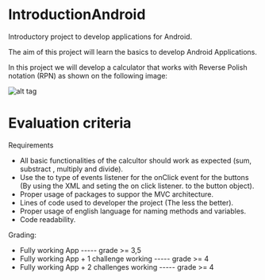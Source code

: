# IntroductionAndroid
Introductory project to develop applications for Android.



The aim of this project will learn the basics to develop Android Applications.

In this project we will develop a calculator that works with Reverse Polish notation (RPN) as shown on the following image:


![alt tag](https://github.com/COSW-ECI/IntroductionAndroid/blob/master/Screen%20Shot%202016-11-01%20at%208.09.16%20PM.png)


# Evaluation criteria

Requirements

* All basic functionalities of the calcultor should work as expected (sum, substract , multiply and divide).
* Use the to type of events listener for the onClick event for the buttons (By using the XML and seting the on click listener. to the button object).
* Proper usage of packages to suppor the MVC architecture.
* Lines of code used to developer the project (The less the better).
* Proper usage of english language for naming methods and variables.
* Code readability.


Grading:

* Fully working App                        -----  grade >= 3,5  
* Fully working App + 1 challenge working  -----  grade >= 4
* Fully working App + 2 challenges working -----  grade >= 4
